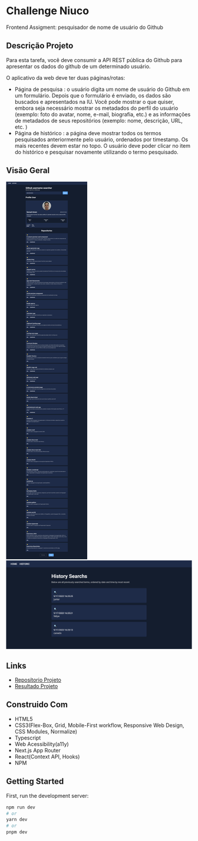 # Challenge Niuco

Frontend Assigment: pesquisador de nome de usuário do Github

## Descrição Projeto

Para esta tarefa, você deve consumir a API REST pública do Github para apresentar os dados do github de um determinado usuário.

O aplicativo da web deve ter duas páginas/rotas:

- Página de pesquisa : o usuário digita um nome de usuário do Github em um formulário. Depois que o formulário é enviado, os dados são buscados e apresentados na IU. Você pode mostrar o que quiser, embora seja necessário mostrar os metadados do perfil do usuário (exemplo: foto do avatar, nome, e-mail, biografia, etc.) e as informações de metadados de seus repositórios (exemplo: nome, descrição, URL, etc. )
- Página de histórico : a página deve mostrar todos os termos pesquisados ​​anteriormente pelo usuário, ordenados por timestamp. Os mais recentes devem estar no topo. O usuário deve poder clicar no item do histórico e pesquisar novamente utilizando o termo pesquisado.

## Visão Geral

![](./public/result-page-home.png)
![](./public/result-page-history.png)

## Links

- [Reposítorio Projeto]()
- [Resultado Projeto]()

## Construido Com

- HTML5
- CSS3(Flex-Box, Grid, Mobile-First workflow, Responsive Web Design, CSS Modules, Normalize)
- Typescript
- Web Acessibility(a11y)
- Next.js App Router
- React(Context API, Hooks)
- NPM

## Getting Started

First, run the development server:

```bash
npm run dev
# or
yarn dev
# or
pnpm dev
```
